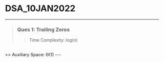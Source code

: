 # DSA_10JAN2022
---
>### Ques 1: Trailing Zeros 
>> Time Complexity: log(n)
<br />
>> Auxiliary Space: Θ(1)
---
